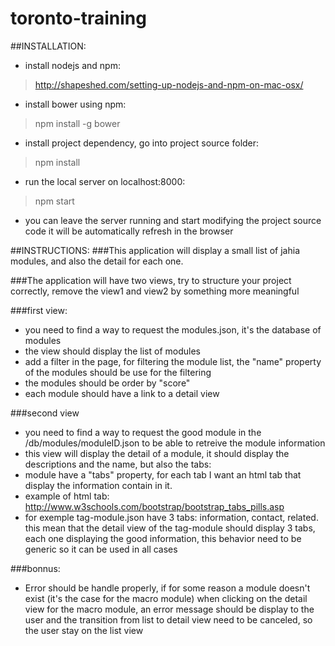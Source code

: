 # toronto-training

##INSTALLATION:
- install nodejs and npm:
> http://shapeshed.com/setting-up-nodejs-and-npm-on-mac-osx/

- install bower using npm:
> npm install -g bower

- install project dependency, go into project source folder:
> npm install

- run the local server on localhost:8000:
> npm start

- you can leave the server running and start modifying the project source code it will be automatically refresh in the browser



##INSTRUCTIONS:
###This application will display a small list of jahia modules, and also the detail for each one.

###The application will have two views, try to structure your project correctly, remove the view1 and view2 by something more meaningful

###first view:
- you need to find a way to request the modules.json, it's the database of modules
- the view should display the list of modules
- add a filter in the page, for filtering the module list, the "name" property of the modules should be use for the filtering
- the modules should be order by "score"
- each module should have a link to a detail view

###second view
- you need to find a way to request the good module in the /db/modules/moduleID.json to be able to retreive the module information
- this view will display the detail of a module, it should display the descriptions and the name, but also the tabs:
- module have a "tabs" property, for each tab I want an html tab that display the information contain in it.
- example of html tab: http://www.w3schools.com/bootstrap/bootstrap_tabs_pills.asp
- for exemple tag-module.json have 3 tabs: information, contact, related. this mean that the detail view of the tag-module should display 3 tabs, each one displaying the good information, this behavior need to be generic so it can be used in all cases

###bonnus:
- Error should be handle properly, if for some reason a module doesn't exist (it's the case for the macro module) when clicking on the detail view for the macro module, an error message should be display to the user and the transition from list to detail view need to be canceled, so the user stay on the list view

